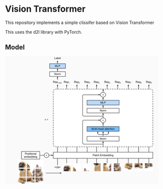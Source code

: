# Vision Transformer 

This repository implements a simple clissifer based on Vision Transformer 

This uses the d2l library with PyTorch. 

## Model
<img src="images/vit.png"/>